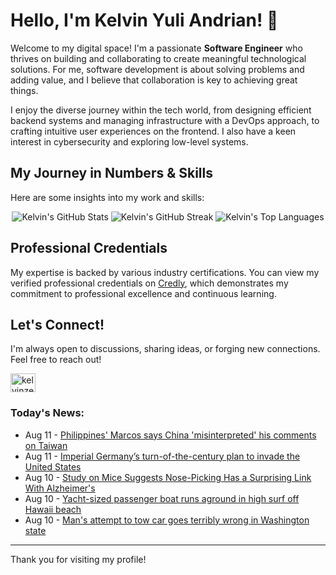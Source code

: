 # Hello, I'm Kelvin Yuli Andrian! 👋

Welcome to my digital space! I'm a passionate **Software Engineer** who thrives on building and collaborating to create meaningful technological solutions. For me, software development is about solving problems and adding value, and I believe that collaboration is key to achieving great things.

I enjoy the diverse journey within the tech world, from designing efficient backend systems and managing infrastructure with a DevOps approach, to crafting intuitive user experiences on the frontend. I also have a keen interest in cybersecurity and exploring low-level systems.

## My Journey in Numbers & Skills

Here are some insights into my work and skills:

<p align="center">
  <img src="https://github-readme-stats.vercel.app/api?username=kelvinzer0&show_icons=true&theme=radical" alt="Kelvin's GitHub Stats" />
  <img src="https://github-readme-streak-stats.herokuapp.com/?user=kelvinzer0&theme=radical" alt="Kelvin's GitHub Streak" />
  <img src="https://github-readme-stats.vercel.app/api/top-langs/?username=kelvinzer0&layout=compact&theme=radical" alt="Kelvin's Top Languages" />
</p>

## Professional Credentials

My expertise is backed by various industry certifications. You can view my verified professional credentials on [Credly](https://www.credly.com/users/kelvin-yuli-andrian/badges), which demonstrates my commitment to professional excellence and continuous learning.

## Let's Connect!

I'm always open to discussions, sharing ideas, or forging new connections. Feel free to reach out!

<p align="left">
    <a href="https://linkedin.com/in/kelvinzero" target="blank"><img align="center" src="https://cdn.jsdelivr.net/npm/simple-icons@3.0.1/icons/linkedin.svg" alt="kelvinzero" height="30" width="40" /></a>
</p>

### Today's News:

<!-- feed start -->
- Aug 11 - [Philippines' Marcos says China 'misinterpreted' his comments on Taiwan](https://www.yahoo.com/news/articles/philippines-marcos-says-china-misinterpreted-031245753.html)
- Aug 11 - [Imperial Germany’s turn-of-the-century plan to invade the United States](https://www.yahoo.com/news/articles/imperial-germany-turn-century-plan-001207333.html)
- Aug 10 - [Study on Mice Suggests Nose-Picking Has a Surprising Link With Alzheimer's](https://www.yahoo.com/news/articles/study-mice-suggests-nose-picking-223800716.html)
- Aug 10 - [Yacht-sized passenger boat runs aground in high surf off Hawaii beach](https://www.yahoo.com/news/articles/yacht-sized-passenger-boat-runs-215901683.html)
- Aug 10 - [Man's attempt to tow car goes terribly wrong in Washington state](https://www.yahoo.com/news/videos/mans-attempt-tow-car-goes-213925571.html)
<!-- feed end -->

---

Thank you for visiting my profile!